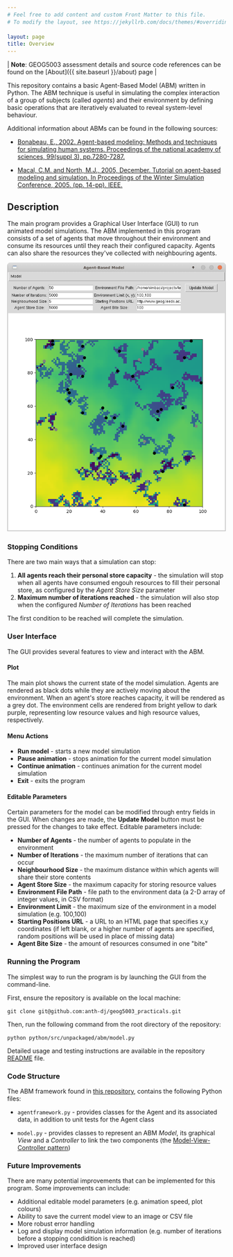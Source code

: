 ```yaml
---
# Feel free to add content and custom Front Matter to this file.
# To modify the layout, see https://jekyllrb.com/docs/themes/#overriding-theme-defaults

layout: page
title: Overview
---
```


| **Note**: GEOG5003 assessment details and source code references can be found on the [About]({{ site.baseurl }}/about) page |

This repository contains a basic Agent-Based Model (ABM) written in Python. The ABM technique is useful in simulating the complex interaction of a group of subjects (called _agents_) and their environment by defining basic operations that are iteratively evaluated to reveal system-level behaviour.

Additional information about ABMs can be found in the following sources:
- [Bonabeau, E., 2002. Agent-based modeling: Methods and techniques for simulating human systems. Proceedings of the national academy of sciences, 99(suppl 3), pp.7280-7287.](https://www.pnas.org/content/99/suppl_3/7280.short)

- [Macal, C.M. and North, M.J., 2005, December. Tutorial on agent-based modeling and simulation. In Proceedings of the Winter Simulation Conference, 2005. (pp. 14-pp). IEEE.](https://ieeexplore.ieee.org/abstract/document/1574234/)

## Description

The main program provides a Graphical User Interface (GUI) to run animated model simulations. The ABM implemented in this program consists of a set of agents that move throughout their environment and consume its resources until they reach their configured capacity. Agents can also share the resources they've collected with neighbouring agents.

![alt text](screenshot.png "Screenshot of active ABM simulation")

### Stopping Conditions

There are two main ways that a simulation can stop:

1. **All agents reach their personal store capacity** - the simulation will stop when all agents have consumed engouh resources to fill their personal store, as configured by the _Agent Store Size_ parameter
1. **Maximum number of iterations reached** - the simulation will also stop when the configured _Number of Iterations_ has been reached

The first condition to be reached will complete the simulation.

### User Interface

The GUI provides several features to view and interact with the ABM.

#### Plot

The main plot shows the current state of the model simulation. Agents are rendered as black dots while they are actively moving about the environment. When an agent's store reaches capacity, it will be rendered as a grey dot. The environment cells are rendered from bright yellow to dark purple, representing low resource values and high resource values, respectively.

#### Menu Actions
- **Run model** - starts a new model simulation
- **Pause animation** - stops animation for the current model simulation
- **Continue animation** - continues animation for the current model simulation
- **Exit** - exits the program

#### Editable Parameters
Certain parameters for the model can be modified through entry fields in the GUI. When changes are made, the **Update Model** button must be pressed for the changes to take effect. Editable parameters include:

- **Number of Agents** - the number of agents to populate in the environment
- **Number of Iterations** - the maximum number of iterations that can occur
- **Neighbourhood Size** - the maximum distance within which agents will share their store contents
- **Agent Store Size** - the maximum capacity for storing resource values
- **Environment File Path** - file path to the environment data (a 2-D array of integer values, in CSV format)
- **Environment Limit** - the maximum size of the environment in a model simulation (e.g. 100,100)
- **Starting Positions URL** - a URL to an HTML page that specifies x,y coordinates (if left blank, or a higher number of agents are specified, random positions will be used in place of missing data)
- **Agent Bite Size** - the amount of resources consumed in one "bite"


### Running the Program

The simplest way to run the program is by launching the GUI from the command-line.

First, ensure the repository is available on the local machine:
```
git clone git@github.com:anth-dj/geog5003_practicals.git
```

Then, run the following command from the root directory of the repository:
```
python python/src/unpackaged/abm/model.py
```

Detailed usage and testing instructions are available in the repository [README](https://github.com/anth-dj/geog5003_practicals/blob/master/README.md) file.


### Code Structure

The ABM framework found in [this repository](https://github.com/anth-dj/geog5003_practicals/tree/master), contains the following Python files:

- `agentframework.py` - provides classes for the Agent and its associated data, in addition to unit tests for the Agent class

- `model.py` - provides classes to represent an ABM _Model_, its graphical _View_ and a _Controller_ to link the two components (the [Model-View-Controller pattern](https://en.wikipedia.org/wiki/Model%E2%80%93view%E2%80%93controller))


### Future Improvements

There are many potential improvements that can be implemented for this program. Some improvements can include:
- Additional editable model parameters (e.g. animation speed, plot colours)
- Ability to save the current model view to an image or CSV file
- More robust error handling
- Log and display model simulation information (e.g. number of iterations before a stopping condidition is reached)
- Improved user interface design
